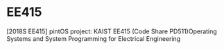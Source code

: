 # EE415
[2018S EE415] pintOS project:
KAIST EE415 (Code Share PD511)Operating Systems and System Programming for Electrical Engineering
